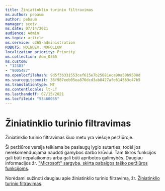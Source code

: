 ```yaml
---
title: Žiniatinklio turinio filtravimas
ms.author: pebaum
author: pebaum
manager: scotv
ms.date: 07/14/2021
audience: Admin
ms.topic: article
ms.service: o365-administration
ROBOTS: NOINDEX, NOFOLLOW
localization_priority: Priority
ms.collection: Adm_O365
ms.custom:
- "12383"
- "9005487"
ms.openlocfilehash: 9d5f3b331553cef615e7b25681eca90a59b9508d
ms.sourcegitcommit: 38f987eeb05ea876dcd3ab8427afe614563c47b5
ms.translationtype: MT
ms.contentlocale: lt-LT
ms.lasthandoff: 07/15/2021
ms.locfileid: "53460055"
---
```

# <a name="web-content-filtering"></a>Žiniatinklio turinio filtravimas

Žiniatinklio turinio filtravimas šiuo metu yra viešoje peržiūroje.

Ši peržiūros versija teikiama be paslaugų lygio sutarties, todėl jos nerekomenduojama naudoti gamybos darbo krūviui. Tam tikros funkcijos gali būti nepalaikomos arba gali būti apribotos galimybės. Daugiau informacijos žr. ["Microsoft" sargyba, skirta pabaigos taško peržiūros funkcijoms](/microsoft-365/security/defender-endpoint/preview).

Norėdami sužinoti daugiau apie žiniatinklio turinio filtravimą, žr. [Žiniatinklio turinio filtravimas](/microsoft-365/security/defender-endpoint/web-content-filtering).